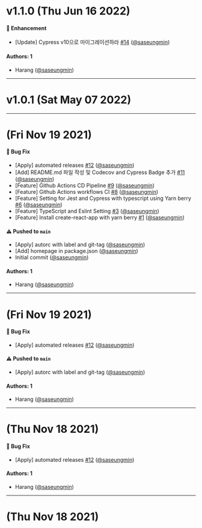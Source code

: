 # v1.1.0 (Thu Jun 16 2022)

#### 🚀 Enhancement

- [Update] Cypress v10으로 마이그레이션하라 [#14](https://github.com/saseungmin/yarn-berry-example/pull/14) ([@saseungmin](https://github.com/saseungmin))

#### Authors: 1

- Harang ([@saseungmin](https://github.com/saseungmin))

---

# v1.0.1 (Sat May 07 2022)



---

# (Fri Nov 19 2021)

#### 🐛 Bug Fix

- [Apply] automated releases [#12](https://github.com/saseungmin/yarn-berry-example/pull/12) ([@saseungmin](https://github.com/saseungmin))
- [Add] README.md 파일 작성 및 Codecov and Cypress Badge 추가 [#11](https://github.com/saseungmin/yarn-berry-example/pull/11) ([@saseungmin](https://github.com/saseungmin))
- [Feature] Github Actions CD Pipeline [#9](https://github.com/saseungmin/yarn-berry-example/pull/9) ([@saseungmin](https://github.com/saseungmin))
- [Feature] Github Actions workflows CI [#8](https://github.com/saseungmin/yarn-berry-example/pull/8) ([@saseungmin](https://github.com/saseungmin))
- [Feature] Setting for Jest and Cypress with typescript using Yarn berry [#6](https://github.com/saseungmin/yarn-berry-example/pull/6) ([@saseungmin](https://github.com/saseungmin))
- [Feature] TypeScript and Eslint Setting [#3](https://github.com/saseungmin/yarn-berry-example/pull/3) ([@saseungmin](https://github.com/saseungmin))
- [Feature] Install create-react-app with yarn berry [#1](https://github.com/saseungmin/yarn-berry-example/pull/1) ([@saseungmin](https://github.com/saseungmin))

#### ⚠️ Pushed to `main`

- [Apply] autorc with label and git-tag ([@saseungmin](https://github.com/saseungmin))
- [Add] homepage in package.json ([@saseungmin](https://github.com/saseungmin))
- Initial commit ([@saseungmin](https://github.com/saseungmin))

#### Authors: 1

- Harang ([@saseungmin](https://github.com/saseungmin))

---

# (Fri Nov 19 2021)

#### 🐛 Bug Fix

- [Apply] automated releases [#12](https://github.com/saseungmin/yarn-berry-example/pull/12) ([@saseungmin](https://github.com/saseungmin))

#### ⚠️ Pushed to `main`

- [Apply] autorc with label and git-tag ([@saseungmin](https://github.com/saseungmin))

#### Authors: 1

- Harang ([@saseungmin](https://github.com/saseungmin))

---

# (Thu Nov 18 2021)

#### 🐛 Bug Fix

- [Apply] automated releases [#12](https://github.com/saseungmin/yarn-berry-example/pull/12) ([@saseungmin](https://github.com/saseungmin))

#### Authors: 1

- Harang ([@saseungmin](https://github.com/saseungmin))

---

# (Thu Nov 18 2021)


